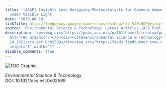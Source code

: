 ```yaml
---
title: '[ASAP] Insights into Designing Photocatalysts for Gaseous Ammonia Oxidation
  under Visible Light'
date: '2020-08-18'
linkTitle: http://feedproxy.google.com/~r/acs/esthag/~3/_VAPi5GPQys/acs.est.0c02589
source: 'Environmental Science & Technology: Latest Articles (ACS Publications)'
description: '<p><img src="https://pubs.acs.org/na101/home/literatum/publisher/achs/journals/content/esthag/0/esthag.ahead-of-print/acs.est.0c02589/20200818/images/medium/es0c02589_0010.gif"
  alt="TOC Graphic"/></p><div><cite>Environmental Science & Technology</cite></div><div>DOI:
  10.1021/acs.est.0c02589</div><img src="http://feeds.feedburner.com/~r/acs/esthag/~4/_VAPi5GPQys"
  height="1" width="1" ...'
disable_comments: true
---
```

<p><img src="https://pubs.acs.org/na101/home/literatum/publisher/achs/journals/content/esthag/0/esthag.ahead-of-print/acs.est.0c02589/20200818/images/medium/es0c02589_0010.gif" alt="TOC Graphic"/></p><div><cite>Environmental Science & Technology</cite></div><div>DOI: 10.1021/acs.est.0c02589</div><img src="http://feeds.feedburner.com/~r/acs/esthag/~4/_VAPi5GPQys" height="1" width="1" ...